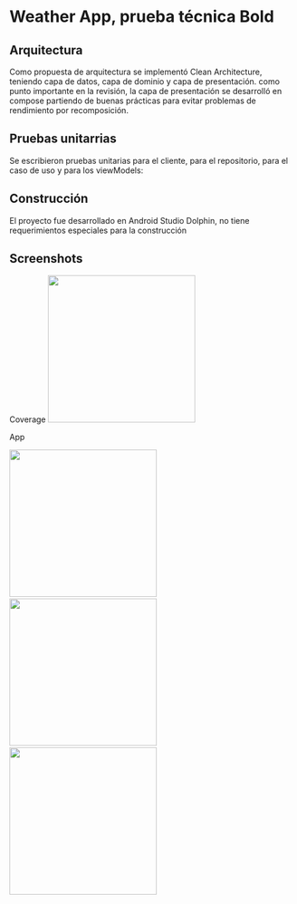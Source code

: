# Weather App, prueba técnica Bold

## Arquitectura

Como propuesta de arquitectura se implementó Clean Architecture, teniendo capa de datos, capa de dominio y capa de presentación.
como punto importante en la revisión, la capa de presentación se desarrolló en compose partiendo de buenas prácticas para evitar
problemas de rendimiento por recomposición.

## Pruebas unitarrias

Se escribieron pruebas unitarias para el cliente, para el repositorio, para el caso de uso y para los viewModels:

## Construcción

El proyecto fue desarrollado en Android Studio Dolphin, no tiene requerimientos especiales para la construcción

## Screenshots 

Coverage
<img src="https://user-images.githubusercontent.com/58789676/200362331-3b36a2b2-8bca-430e-bc9c-903946d67c71.png" width="260">

App

<img src="https://user-images.githubusercontent.com/16060329/200363529-2a85ea2d-8f73-46c1-9500-9a2e5d5347cb.jpg" width="260">&emsp;<img src="https://user-images.githubusercontent.com/16060329/200363537-4112c048-de78-4401-b17c-f53d126fc8d6.jpg" width="260">
&emsp;<img src="https://user-images.githubusercontent.com/16060329/200363548-a0210ea3-b291-488e-9f1d-68408fb030aa.jpg" width="260">

